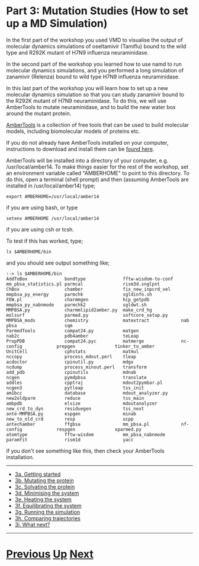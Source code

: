 # Part 3: Mutation Studies (How to set up a MD Simulation)

In the first part of the workshop you used VMD to visualise the output of molecular dynamics simulations of oseltamivir (Tamiflu) bound to the wild type and R292K mutant of H7N9 influenza neuraminidase.

In the second part of the workshop you learned how to use namd to run molecular dynamics simulations, and you performed a long simulation of zanamivir (Relenza) bound to wild type H7N9 influenza neuraminidase.

In this last part of the workshop you will learn how to set up a new molecular dynamics simulation so that you can study zanamivir bound to the R292K mutant of H7N9 neuraminidase. To do this, we will use AmberTools to mutate neuraminidase, and to build the new water box around the mutant protein.

[AmberTools](http://ambermd.org/#AmberTools) is a collection of free tools that can be used to build molecular models, including biomolecular models of proteins etc.

If you do not already have AmberTools installed on your computer, instructions to download and install them can be [found here](http://ambermd.org/AmberTools14-get.html).

AmberTools will be installed into a directory of your computer, e.g. /usr/local/amber14. To make things easier for the rest of the workshop, set an environment variable called "AMBERHOME" to point to this directory. To do this, open a terminal (shell prompt) and then (assuming AmberTools are installed in /usr/local/amber14) type;

```
export AMBERHOME=/usr/local/amber14
```

if you are using bash, or type

```
setenv AMBERHOME /usr/local/amber14
```

if you are using csh or tcsh.

To test if this has worked, type;

```
ls $AMBERHOME/bin
```

and you should see output something like;

```
:-> ls $AMBERHOME/bin
AddToBox              bondtype              fftw-wisdom-to-conf   mm_pbsa_statistics.pl parmcal               rism3d.snglpnt
ChBox                 chamber               fix_new_inpcrd_vel    mmpbsa_py_energy      parmchk               sgldinfo.sh
FEW.pl                charmmgen             hcp_getpdb            mmpbsa_py_nabnmode    parmchk2              sgldwt.sh
MMPBSA.py             charmmlipid2amber.py  make_crd_hg           molsurf               parmed.py             softcore_setup.py
MMPBSA_mods           chemistry             matextract            nab                   pbsa                  sqm
ParmedTools           compat24.py           matgen                nab2c                 pdb4amber             teLeap
PropPDB               compat24.pyc          matmerge              nc-config             prepgen               tinker_to_amber
UnitCell              cphstats              matmul                nccopy                process_mdout.perl    tleap
acdoctor              cpinutil.py           mdgx                  ncdump                process_minout.perl   transform
add_pdb               cpinutils             mdnab                 ncgen                 pymdpbsa              translate
addles                cpptraj               mdout2pymbar.pl       ncgen3                pytleap               tss_init
am1bcc                database              mdout_analyzer.py     new2oldparm           reduce                tss_main
ambpdb                elsize                mdoutanalyzer         new_crd_to_dyn        residuegen            tss_next
ante-MMPBSA.py        espgen                minab                 new_to_old_crd        resp                  ucpp
antechamber           ffgbsa                mm_pbsa.pl            nf-config             respgen               xparmed.py
atomtype              fftw-wisdom           mm_pbsa_nabnmode      paramfit              rism1d                yacc
```

If you don't see something like this, then check your AmberTools installation.

***

* [3a. Getting started](gettingstarted.md)
* [3b. Mutating the protein](mutation.md)
* [3c. Solvating the protein](solvation.md)
* [3d. Minimising the system](minimisation.md)
* [3e. Heating the system](heating.md)
* [3f. Equilibrating the system](equilibration.md)
* [3g. Running the simulation](simulation.md)
* [3h. Comparing trajectories](compare.md)
* [3i. What next?](whatnext.md)

***

# [Previous](../README.md) [Up](../README.md) [Next](gettingstarted.md)

